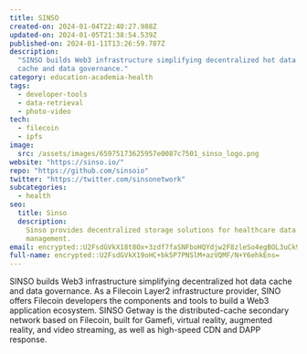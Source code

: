 ```yaml
---
title: SINSO
created-on: 2024-01-04T22:40:27.988Z
updated-on: 2024-01-05T21:38:54.539Z
published-on: 2024-01-11T13:26:59.787Z
description:
  "SINSO builds Web3 infrastructure simplifying decentralized hot data
  cache and data governance."
category: education-academia-health
tags:
  - developer-tools
  - data-retrieval
  - photo-video
tech:
  - filecoin
  - ipfs
image:
  src: /assets/images/65975173625957e0087c7501_sinso_logo.png
website: "https://sinso.io/"
repo: "https://github.com/sinsoio"
twitter: "https://twitter.com/sinsonetwork"
subcategories:
  - health
seo:
  title: Sinso
  description:
    Sinso provides decentralized storage solutions for healthcare data
    management.
email: encrypted::U2FsdGVkX18t8Ox+3zdf7faSNFboHQYdjw2F8zleSo4egBOL3uCk9z58/pzpFB7R
full-name: encrypted::U2FsdGVkX19oHC+bk5P7PNSlM+azVQMF/N+Y6ehkEns=
---
```


SINSO builds Web3 infrastructure simplifying decentralized hot data cache and data governance. As a Filecoin Layer2 infrastructure provider, SINO offers Filecoin developers the components and tools to build a Web3 application ecosystem. SINSO Getway is the distributed-cache secondary network based on Filecoin, built for Gamefi, virtual reality, augmented reality, and video streaming, as well as high-speed CDN and DAPP response.
